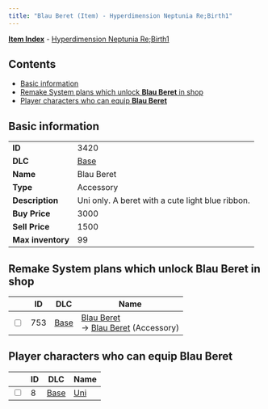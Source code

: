 ```yaml
---
title: "Blau Beret (Item) - Hyperdimension Neptunia Re;Birth1"
---
```


[**Item Index**](/neptunia/rb1/item/index.html) - [Hyperdimension Neptunia Re;Birth1](/neptunia/rb1)

## Contents

- [Basic information](#basic-information)
- [Remake System plans which unlock **Blau Beret** in shop](#remake-system-plans-which-unlock-blau-beret-in-shop)
- [Player characters who can equip **Blau Beret**](#player-characters-who-can-equip-blau-beret)

## Basic information

|   |   |
| -- | -- |
| **ID** | 3420 |
| **DLC** | [Base](/neptunia/rb1/dlc/1-base.html) |
| **Name** | Blau Beret |
| **Type** | Accessory |
| **Description** | Uni only. A beret with a cute light blue ribbon. |
| **Buy Price** | 3000 |
| **Sell Price** | 1500 |
| **Max inventory** | 99 |

## Remake System plans which unlock **Blau Beret** in shop

|    | ID | DLC | Name |
| -- | -- | --- | ---- |
| <input type="checkbox" id="rb1-remake-1-753" class="trackbox" /> | 753 | [Base](/neptunia/rb1/dlc/1-base.html) | [Blau Beret](/neptunia/rb1/remake/1-753-blau-beret.html)<br />→ [Blau Beret](/neptunia/rb1/item/1-3420-blau-beret.html) (Accessory) |

## Player characters who can equip **Blau Beret**

|    | ID | DLC | Name |
| -- | -- | --- | ---- |
| <input type="checkbox" id="rb1-player-1-8" class="trackbox" /> | 8 | [Base](/neptunia/rb1/dlc/1-base.html) | [Uni](/neptunia/rb1/player/1-8-uni.html) |